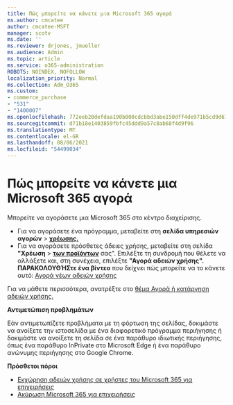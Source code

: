 ```yaml
---
title: Πώς μπορείτε να κάνετε μια Microsoft 365 αγορά
ms.author: cmcatee
author: cmcatee-MSFT
manager: scotv
ms.date: ''
ms.reviewer: drjones, jmueller
ms.audience: Admin
ms.topic: article
ms.service: o365-administration
ROBOTS: NOINDEX, NOFOLLOW
localization_priority: Normal
ms.collection: Adm_O365
ms.custom:
- commerce_purchase
- "531"
- "1400007"
ms.openlocfilehash: 772eeb20defdaa190b000cdcbbd3abe150dff4de971b5cd9d676f261880776a9
ms.sourcegitcommit: d71b18e1403859fbfc45ddd9a57c8ab68f4d9f96
ms.translationtype: MT
ms.contentlocale: el-GR
ms.lasthandoff: 08/06/2021
ms.locfileid: "54499034"
---
```

# <a name="how-to-make-a-microsoft-365-purchase"></a>Πώς μπορείτε να κάνετε μια Microsoft 365 αγορά

Μπορείτε να αγοράσετε μια Microsoft 365 στο κέντρο διαχείρισης.
  
- Για να αγοράσετε ένα πρόγραμμα, μεταβείτε στη **σελίδα υπηρεσιών αγορών** \> **[χρέωσης.](https://go.microsoft.com/fwlink/p/?linkid=868433)**
- Για να αγοράσετε πρόσθετες άδειες χρήσης, μεταβείτε στη σελίδα **"Χρέωση** \> **[των προϊόντων](https://go.microsoft.com/fwlink/p/?linkid=842054)** σας". Επιλέξτε τη συνδρομή που θέλετε να αλλάξετε και, στη συνέχεια, επιλέξτε **"Αγορά αδειών χρήσης".**
**ΠΑΡΑΚΟΛΟΥΘΉΣτε ένα βίντεο** που δείχνει πώς μπορείτε να το κάνετε αυτό: [Αγορά νέων αδειών χρήσης](https://go.microsoft.com/fwlink/p/?linkid=2154857)
  
Για να μάθετε περισσότερα, ανατρέξτε στο [θέμα Αγορά ή κατάργηση αδειών χρήσης.](/microsoft-365/commerce/licenses/buy-licenses)

**Αντιμετώπιση προβλημάτων**

Εάν αντιμετωπίζετε προβλήματα με τη φόρτωση της σελίδας, δοκιμάστε να ανοίξετε την ιστοσελίδα με ένα διαφορετικό πρόγραμμα περιήγησης ή δοκιμάστε να ανοίξετε τη σελίδα σε ένα παράθυρο ιδιωτικής περιήγησης, όπως ένα παράθυρο InPrivate στο Microsoft Edge ή ένα παράθυρο ανώνυμης περιήγησης στο Google Chrome.

**Πρόσθετοι πόροι**
  
- [Εκχώρηση αδειών χρήσης σε χρήστες του Microsoft 365 για επιχειρήσεις](/microsoft-365/admin/add-users/add-users)
- [Ακύρωση Microsoft 365 για επιχειρήσεις](/microsoft-365/commerce/subscriptions/cancel-your-subscription)
